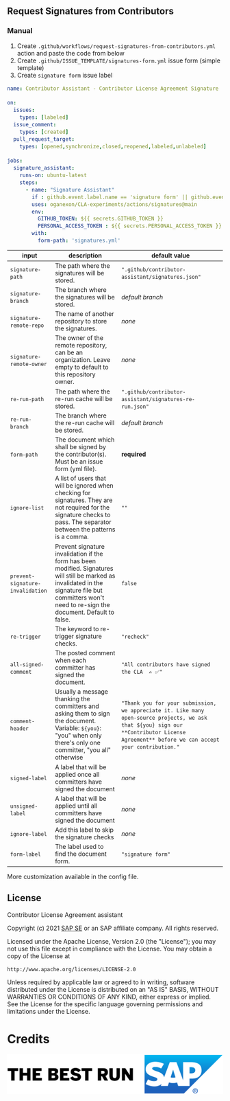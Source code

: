 ## Request Signatures from Contributors

### Manual

1. Create `.github/workflows/request-signatures-from-contributors.yml` action and paste the code from below
2. Create `.github/ISSUE_TEMPLATE/signatures-form.yml` issue form (simple template)
3. Create `signature form` issue label 
 
  

```yml
name: Contributor Assistant - Contributor License Agreement Signature

on:
  issues:
    types: [labeled]
  issue_comment:
    types: [created]
  pull_request_target:
    types: [opened,synchronize,closed,reopened,labeled,unlabeled]

jobs:
  signature_assistant:
    runs-on: ubuntu-latest
    steps:
      - name: "Signature Assistant"
        if : github.event.label.name == 'signature form' || github.event.comment.body == 'recheck' || github.event.issue.pull_request || github.event_name == 'pull_request_target'
        uses: oganexon/CLA-experiments/actions/signatures@main
        env:
          GITHUB_TOKEN: ${{ secrets.GITHUB_TOKEN }}
          PERSONAL_ACCESS_TOKEN : ${{ secrets.PERSONAL_ACCESS_TOKEN }}
        with:
          form-path: 'signatures.yml'
```

| input                            | description                                                                                                                                                                                             | default value                                                                                                                                                                                     |
| -------------------------------- | ------------------------------------------------------------------------------------------------------------------------------------------------------------------------------------------------------- | ------------------------------------------------------------------------------------------------------------------------------------------------------------------------------------------------- |
| `signature-path`                 | The path where the signatures will be stored.                                                                                                                                                           | `".github/contributor-assistant/signatures.json"`                                                                                                                                                 |
| `signature-branch`               | The branch where the signatures will be stored.                                                                                                                                                         | *default branch*                                                                                                                                                                                  |
| `signature-remote-repo`          | The name of another repository to store the signatures.                                                                                                                                                 | *none*                                                                                                                                                                                            |
| `signature-remote-owner`         | The owner of the remote repository, can be an organization. Leave empty to default to this repository owner.                                                                                            | *none*                                                                                                                                                                                            |
| `re-run-path`                    | The path where the re-run cache will be stored.                                                                                                                                                         | `".github/contributor-assistant/signatures-re-run.json"`                                                                                                                                          |
| `re-run-branch`                  | The branch where the re-run cache will be stored.                                                                                                                                                       | *default branch*                                                                                                                                                                                  |
| `form-path`                      | The document which shall be signed by the contributor(s). Must be an issue form (yml file).                                                                                                             | **required**                                                                                                                                                                                      |
| `ignore-list`                    | A list of users that will be ignored when checking for signatures. They are not required for the signature checks to pass. The separator between the patterns is a comma.                               | `""`                                                                                                                                                                                              |
| `prevent-signature-invalidation` | Prevent signature invalidation if the form has been modified. Signatures will still be marked as invalidated in the signature file but committers won't need to re-sign the document. Default to false. | `false`                                                                                                                                                                                           |
| `re-trigger`                     | The keyword to re-trigger signature checks.                                                                                                                                                             | `"recheck"`                                                                                                                                                                                       |
| `all-signed-comment`             | The posted comment when each committer has signed the document.                                                                                                                                         | `"All contributors have signed the CLA  ✍️ ✅"`                                                                                                                                                     |
| `comment-header`                 | Usually a message thanking the committers and asking them to sign the document. Variable: `${you}`: "you" when only there's only one committer, "you all" otherwise                                     | `"Thank you for your submission, we appreciate it. Like many open-source projects, we ask that ${you} sign our **Contributor License Agreement** before we can accept your contribution."` |
| `signed-label`                   | A label that will be applied once all committers have signed the document                                                                                                                               | *none*                                                                                                                                                                                            |
| `unsigned-label`                 | A label that will be applied until all committers have signed the document                                                                                                                              | *none*                                                                                                                                                                                            |
| `ignore-label`                   | Add this label to skip the signature checks                                                                                                                                                             | *none*                                                                                                                                                                                            |
| `form-label`                     | The label used to find the document form.                                                                                                                                                               | `"signature form"`                                                                                                                                                                                |

More customization available in the config file.

## License

Contributor License Agreement assistant

Copyright (c) 2021 [SAP SE](http://www.sap.com) or an SAP affiliate company. All rights reserved.

Licensed under the Apache License, Version 2.0 (the "License");
you may not use this file except in compliance with the License.
You may obtain a copy of the License at

    http://www.apache.org/licenses/LICENSE-2.0

Unless required by applicable law or agreed to in writing, software
distributed under the License is distributed on an "AS IS" BASIS,
WITHOUT WARRANTIES OR CONDITIONS OF ANY KIND, either express or implied.
See the License for the specific language governing permissions and
limitations under the License.


Credits
=======

<p align="center">
    <img src="../../assets/sap.png" title="SAP" />
<p align="center">
